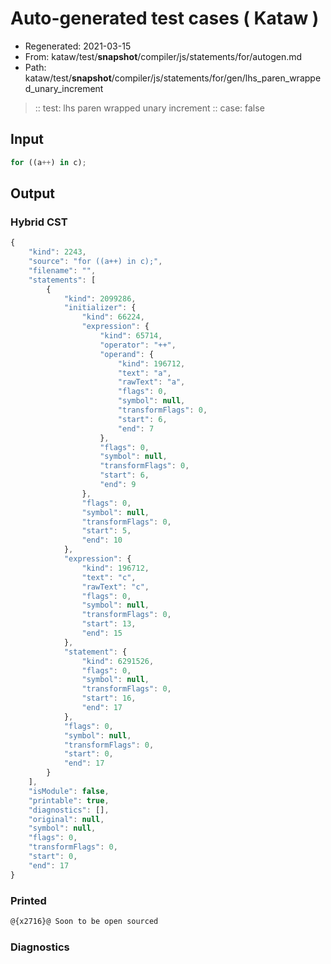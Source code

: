 # Auto-generated test cases ( Kataw )
- Regenerated: 2021-03-15
- From: kataw/test/__snapshot__/compiler/js/statements/for/autogen.md
- Path: kataw/test/__snapshot__/compiler/js/statements/for/gen/lhs_paren_wrapped_unary_increment
> :: test: lhs paren wrapped unary increment
> :: case: false
## Input

`````js
for ((a++) in c);
`````

## Output

### Hybrid CST

```javascript
{
    "kind": 2243,
    "source": "for ((a++) in c);",
    "filename": "",
    "statements": [
        {
            "kind": 2099286,
            "initializer": {
                "kind": 66224,
                "expression": {
                    "kind": 65714,
                    "operator": "++",
                    "operand": {
                        "kind": 196712,
                        "text": "a",
                        "rawText": "a",
                        "flags": 0,
                        "symbol": null,
                        "transformFlags": 0,
                        "start": 6,
                        "end": 7
                    },
                    "flags": 0,
                    "symbol": null,
                    "transformFlags": 0,
                    "start": 6,
                    "end": 9
                },
                "flags": 0,
                "symbol": null,
                "transformFlags": 0,
                "start": 5,
                "end": 10
            },
            "expression": {
                "kind": 196712,
                "text": "c",
                "rawText": "c",
                "flags": 0,
                "symbol": null,
                "transformFlags": 0,
                "start": 13,
                "end": 15
            },
            "statement": {
                "kind": 6291526,
                "flags": 0,
                "symbol": null,
                "transformFlags": 0,
                "start": 16,
                "end": 17
            },
            "flags": 0,
            "symbol": null,
            "transformFlags": 0,
            "start": 0,
            "end": 17
        }
    ],
    "isModule": false,
    "printable": true,
    "diagnostics": [],
    "original": null,
    "symbol": null,
    "flags": 0,
    "transformFlags": 0,
    "start": 0,
    "end": 17
}
```

### Printed

```javascript
@{x2716}@ Soon to be open sourced
```

### Diagnostics

```javascript

```

